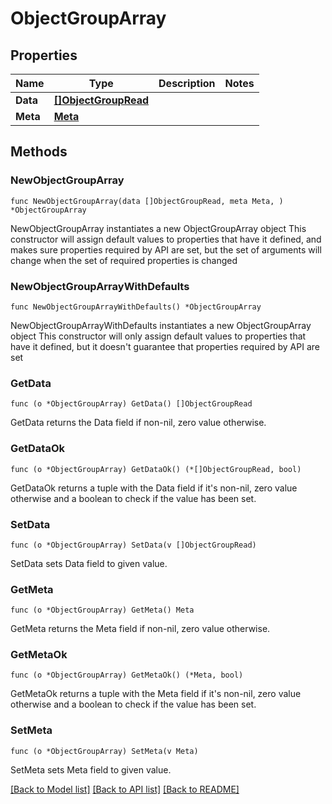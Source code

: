 # ObjectGroupArray

## Properties

Name | Type | Description | Notes
------------ | ------------- | ------------- | -------------
**Data** | [**[]ObjectGroupRead**](ObjectGroupRead.md) |  | 
**Meta** | [**Meta**](Meta.md) |  | 

## Methods

### NewObjectGroupArray

`func NewObjectGroupArray(data []ObjectGroupRead, meta Meta, ) *ObjectGroupArray`

NewObjectGroupArray instantiates a new ObjectGroupArray object
This constructor will assign default values to properties that have it defined,
and makes sure properties required by API are set, but the set of arguments
will change when the set of required properties is changed

### NewObjectGroupArrayWithDefaults

`func NewObjectGroupArrayWithDefaults() *ObjectGroupArray`

NewObjectGroupArrayWithDefaults instantiates a new ObjectGroupArray object
This constructor will only assign default values to properties that have it defined,
but it doesn't guarantee that properties required by API are set

### GetData

`func (o *ObjectGroupArray) GetData() []ObjectGroupRead`

GetData returns the Data field if non-nil, zero value otherwise.

### GetDataOk

`func (o *ObjectGroupArray) GetDataOk() (*[]ObjectGroupRead, bool)`

GetDataOk returns a tuple with the Data field if it's non-nil, zero value otherwise
and a boolean to check if the value has been set.

### SetData

`func (o *ObjectGroupArray) SetData(v []ObjectGroupRead)`

SetData sets Data field to given value.


### GetMeta

`func (o *ObjectGroupArray) GetMeta() Meta`

GetMeta returns the Meta field if non-nil, zero value otherwise.

### GetMetaOk

`func (o *ObjectGroupArray) GetMetaOk() (*Meta, bool)`

GetMetaOk returns a tuple with the Meta field if it's non-nil, zero value otherwise
and a boolean to check if the value has been set.

### SetMeta

`func (o *ObjectGroupArray) SetMeta(v Meta)`

SetMeta sets Meta field to given value.



[[Back to Model list]](../README.md#documentation-for-models) [[Back to API list]](../README.md#documentation-for-api-endpoints) [[Back to README]](../README.md)



